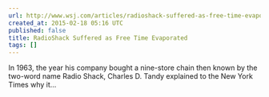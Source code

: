 ```yaml
---
url: http://www.wsj.com/articles/radioshack-suffered-as-free-time-evaporated-1423441817
created_at: 2015-02-18 05:16 UTC
published: false
title: RadioShack Suffered as Free Time Evaporated
tags: []
---
```


In 1963, the year his company bought a nine-store chain then known by the two-word name Radio Shack, Charles D. Tandy explained to the New York Times why it…
